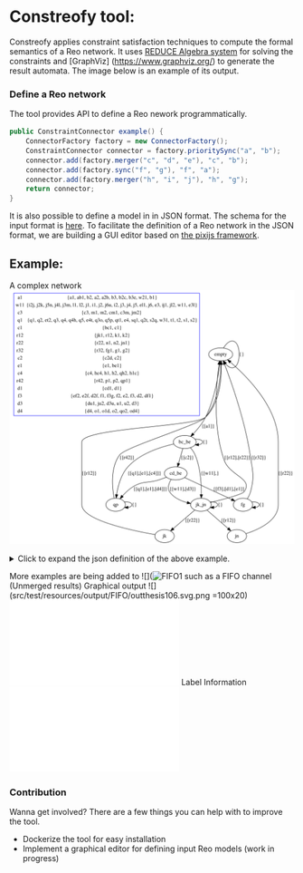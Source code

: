 # Constreofy tool:

Constreofy applies constraint satisfaction techniques to compute the formal semantics of a Reo network.
It uses [REDUCE Algebra system](https://reduce-algebra.sourceforge.io/) for solving the constraints and [GraphViz] (https://www.graphviz.org/) to generate the result automata. The image below is an example of its output.


### Define a Reo network
The tool provides API to define a Reo nework programmatically. 

```java
public ConstraintConnector example() {
	ConnectorFactory factory = new ConnectorFactory();
	ConstraintConnector connector = factory.prioritySync("a", "b");
	connector.add(factory.merger("c", "d", "e"), "c", "b");
	connector.add(factory.sync("f", "g"), "f", "a");
	connector.add(factory.merger("h", "i", "j"), "h", "g");
	return connector;
}
```

It is also possible to define a model in in JSON format. The schema for the input format is [here](reo-schema.json). To facilitate the definition of a Reo network in the JSON format, we are building a GUI editor based on [the pixijs framework](https://www.pixijs.com/). 


## Example:
A complex network ![Image description](src/main/resources/graph0.png)


<details>
  <summary>Click to expand the json definition of the above example.</summary>
	
```json
{"nodes":[{"Replicate":{"name":"A",
  "ends":[{"name":"A1",
    "type":"Source"},
    {"name":"A2",
      "type":"Sink"}]}},
  {"Replicate":{"name":"B",
    "ends":[{"name":"B1",
      "type":"Source"},
      {"name":"B2",
        "type":"Sink"},
      {"name":"B3",
        "type":"Sink"}]}},
  {"Route":{"name":"C",
    "ends":[{"name":"C1",
      "type":"Source"},
      {"name":"C2",
        "type":"Sink"},
      {"name":"C3",
        "type":"Sink"},
      {"name":"C4",
        "type":"Sink"}]}},
  {"Route":{"name":"D",
    "ends":[{"name":"D1",
      "type":"Source"},
      {"name":"D2",
        "type":"Sink"},
      {"name":"D3",
        "type":"Sink"},
      {"name":"D4",
        "type":"Sink"}]}},
  {"Route":{"name":"E",
    "ends":[{"name":"E1",
      "type":"Source"},
      {"name":"E2",
        "type":"Sink"},
      {"name":"E3",
        "type":"Sink"},
      {"name":"E4",
        "type":"Sink"}]}},
  {"Merge":{"name":"F",
    "ends":[{"name":"F1",
      "type":"Source"},
      {"name":"F2",
        "type":"Source"},
      {"name":"F3",
        "type":"Sink"}]}},
  {"Replicate":{"name":"G",
    "ends":[{"name":"G1",
      "type":"Source"},
      {"name":"G2",
        "type":"Sink"}]}},
  {"Replicate":{"name":"H",
    "ends":[{"name":"H1",
      "type":"Sink"},
      {"name":"H2",
        "type":"Source"}]}},
  {"Replicate":{"name":"I",
    "ends":[{"name":"I1",
      "type":"Source"},
      {"name":"I2",
        "type":"Sink"}]}},
  {"Replicate":{"name":"J",
    "ends":[{"name":"J1",
      "type":"Source"},
      {"name":"J2",
        "type":"Sink"},
      {"name":"J3",
        "type":"Sink"},
      {"name":"J4",
        "type":"Sink"},
      {"name":"J5",
        "type":"Sink"},
      {"name":"J5",
        "type":"Sink"}]}},
  {"Replicate":{"name":"K",
    "ends":[{"name":"K1",
      "type":"Source"},
      {"name":"K2",
        "type":"Sink"}]}},
  {"Replicate":{"name":"L",
    "ends":[{"name":"L1",
      "type":"Sink"},
      {"name":"L2",
        "type":"Source"}]}},
  {"Replicate":{"name":"M",
    "ends":[{"name":"M1",
      "type":"Sink"},
      {"name":"M2",
        "type":"Source"}]}},
  {"Replicate":{"name":"N",
    "ends":[{"name":"N1",
      "type":"Source"},
      {"name":"N2",
        "type":"Sink"}]}},
  {"Replicate":{"name":"O",
    "ends":[{"name":"O1",
      "type":"Sink"},
      {"name":"O2",
        "type":"Source"}]}},
  {"Replicate":{"name":"P",
    "ends":[{"name":"P1",
      "type":"Source"},
      {"name":"P2",
        "type":"Sink"}]}},
  {"Replicate":{"name":"Q",
    "ends":[{"name":"Q1",
      "type":"Source"},
      {"name":"Q2",
        "type":"Sink"},
      {"name":"Q3",
        "type":"Sink"},
      {"name":"Q4",
        "type":"Sink"},
      {"name":"Q5",
        "type":"Sink"}]}},
  {"name":"S",
    "ends":[{"name":"S1",
      "type":"Source"},
      {"name":"S2",
        "type":"Sink"}]},
  {"name":"T",
    "ends":[{"name":"T1",
      "type":"Source"},
      {"name":"T2",
        "type":"Sink"}]},
  {"name":"U",
    "ends":[{"name":"U1",
      "type":"Sink"},
      {"name":"U2",
        "type":"Source"}]}],
  "readers":[{"name":"R1",
    "ends":[{"name":"R12",
      "type":"Sink"}]},
    {"name":"R2",
      "ends":[{"name":"R22",
        "type":"Sink"}]},
    {"name":"R3",
      "ends":[{"name":"R32",
        "type":"Sink"}]},
    {"name":"R4",
      "ends":[{"name":"R42",
        "type":"Sink"}]}],
  "writers":[{"name":"W1",
    "ends":[{"name":"W11",
      "type":"Source"}]},
    {"name":"W2",
      "ends":[{"name":"W21",
        "type":"Source"}]},
    {"name":"W3",
      "ends":[{"name":"W31",
        "type":"Source"}]}],
  "channels":[{"Sync":[{"Source":"A2B"},
    {"Sink":"AB1"}]},
    {"FIFO":[{"Source":"B2C"},
      {"Sink":"BC1"}]},
    {"FIFO":[{"Source":"C2D"},
      {"Sink":"CD1"}]},
    {"Sync":[{"Source":"D2F"},
      {"Sink":"DF1"}]},
    {"FIFO":[{"Source":"F3G"},
      {"Sink":"FG1"}]},
    {"FIFO":[{"Source":"B3E"},
      {"Sink":"BE1"}]},
    {"Sync":[{"Source":"E2F"},
      {"Sink":"EF2"}]},
    {"SyncDrain":[{"Source":"E4T"},
      {"Source":"ET2"}]},
    {"Sync":[{"Source":"Q2T"},
      {"Sink":"QT1"}]},
    {"PrioritySync2":[{"Source":"S2Q"},
      {"Sink":"SQ1"}]},
    {"FIFO":[{"Source":"Q5P"},
      {"Sink":"QP1"}]},
    {"Lossy":[{"Source":"Q3O"},
      {"Sink":"QO2"}]},
    {"Lossy":[{"Source":"Q4H"},
      {"Sink":"QH2"}]},
    {"SyncDrain":[{"Source":"O1D"},
      {"Source":"OD4"}]},
    {"SyncDrain":[{"Source":"H1C"},
      {"Source":"HC4"}]},
    {"SyncDrain":[{"Source":"C3M"},
      {"Source":"CM1"}]},
    {"SyncDrain":[{"Source":"D3U"},
      {"Source":"DU1"}]},
    {"Lossy":[{"Source":"J3M"},
      {"Sink":"JM2"}]},
    {"Lossy":[{"Source":"J6U"},
      {"Sink":"JU2"}]},
    {"PrioritySync1":[{"Source":"I2J"},
      {"Sink":"IJ1"}]},
    {"FIFO":[{"Source":"J2K"},
      {"Sink":"JK1"}]},
    {"Sync":[{"Source":"J4L"},
      {"Sink":"JL2"}]},
    {"FIFO":[{"Source":"J5N"},
      {"Sink":"JN1"}]},
    {"SyncDrain":[{"Source":"E3L"},
      {"Source":"EL1"}]}],
  "connections":[{"one":"W11",
    "two":"I1"},
    {"one":"I2",
      "two":"I2J"},
    {"one":"W21",
      "two":"A1"},
    {"one":"A2B",
      "two":"A2"},
    {"one":"AB1",
      "two":"B1"},
    {"one":"B2C",
      "two":"B2"},
    {"one":"B3E",
      "two":"B3"},
    {"one":"BC1",
      "two":"C1"},
    {"one":"C2D",
      "two":"C2"},
    {"one":"E3L",
      "two":"C3"},
    {"one":"A2B",
      "two":"HC4"},
    {"one":"CD1",
      "two":"D1"},
    {"one":"D2F",
      "two":"D2"},
    {"one":"D3U",
      "two":"D3"},
    {"one":"OD4",
      "two":"D4"},
    {"one":"BE1",
      "two":"E1"},
    {"one":"E2F",
      "two":"E2"},
    {"one":"E3L",
      "two":"E3"},
    {"one":"E4T",
      "two":"E4"},
    {"one":"DF1",
      "two":"F1"},
    {"one":"EF2",
      "two":"F2"},
    {"one":"F3G",
      "two":"F3"},
    {"one":"FG1",
      "two":"G1"},
    {"one":"R32",
      "two":"G2"},
    {"one":"H1C",
      "two":"H1"},
    {"one":"QH2",
      "two":"H2"},
    {"one":"A2B",
      "two":"A2"},
    {"one":"J2K",
      "two":"J2"},
    {"one":"J3M",
      "two":"J3"},
    {"one":"J4L",
      "two":"J4"},
    {"one":"J5N",
      "two":"J5"},
    {"one":"J6U",
      "two":"J6"},
    {"one":"JK1",
      "two":"K1"},
    {"one":"R12",
      "two":"K2"},
    {"one":"CM1",
      "two":"M1"},
    {"one":"JM2",
      "two":"M2"},
    {"one":"JN1",
      "two":"N1"},
    {"one":"R22",
      "two":"N2"},
    {"one":"O1D",
      "two":"O1"},
    {"one":"QO2",
      "two":"O2"},
    {"one":"A2B",
      "two":"A2"},
    {"one":"QP1",
      "two":"P1"},
    {"one":"R42",
      "two":"P2"},
    {"one":"W31",
      "two":"S1"},
    {"one":"S2Q",
      "two":"S2"},
    {"one":"QT1",
      "two":"T1"},
    {"one":"ET2",
      "two":"T2"},
    {"one":"DU1",
      "two":"U1"},
    {"one":"JU2",
      "two":"U2"}
    ]}
```

</details>

More examples are being added to ![](![FIFO1](src/test/resources/output) such as a FIFO channel (Unmerged results)
Graphical output
![](src/test/resources/output/FIFO/outthesis106.svg.png =100x20)
![](src/test/resources/output/FIFO/outthesis106info.txt)
Label Information
![](src/test/resources/output/FIFO/outthesislabels.txt)

### Contribution
Wanna get involved? There are a few things you can help with to improve the tool.

* Dockerize the tool for easy installation
* Implement a graphical editor for defining input Reo models (work in progress) 

